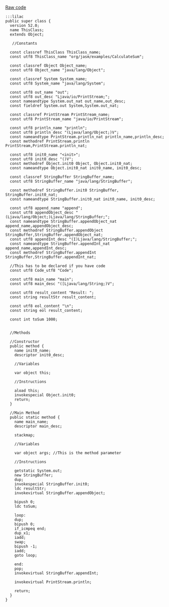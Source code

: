 [Raw code](codeexamples/calculatesum.jasm)
	
	:::lilac
	public super class {
	  version 52.0;
	  name ThisClass; 
	  extends Object; 
  
	   //Constants
   
	  const classref ThisClass ThisClass_name;
	  const utf8 ThisClass_name "org/jasm/examples/CalculateSum";
  
	  const classref Object Object_name;
	  const utf8 Object_name "java/lang/Object";
  
	  const classref System System_name;
	  const utf8 System_name "java/lang/System";
  
	  const utf8 out_name "out";
	  const utf8 out_desc "Ljava/io/PrintStream;";
	  const nameandtype System.out_nat out_name,out_desc;
	  const fieldref System.out System,System.out_nat;
  
	  const classref PrintStream PrintStream_name;
	  const utf8 PrintStream_name "java/io/PrintStream";
  
	  const utf8 println_name "println";
	  const utf8 println_desc "(Ljava/lang/Object;)V";
	  const nameandtype PrintStream.println_nat println_name,println_desc;
	  const methodref PrintStream.println PrintStream,PrintStream.println_nat;
  
	  const utf8 init0_name "<init>";
	  const utf8 init0_desc "()V";
	  const methodref Object.init0 Object, Object.init0_nat; 
	  const nameandtype Object.init0_nat init0_name, init0_desc;
  
	  const classref StringBuffer StringBuffer_name;
	  const utf8 StringBuffer_name "java/lang/StringBuffer";
  
	  const methodref StringBuffer.init0 StringBuffer, StringBuffer.init0_nat;
	  const nameandtype StringBuffer.init0_nat init0_name, init0_desc;
  
	  const utf8 append_name "append";
	  const utf8 appendObject_desc "(Ljava/lang/Object;)Ljava/lang/StringBuffer;";
	  const nameandtype StringBuffer.appendObject_nat append_name,appendObject_desc;
	  const methodref StringBuffer.appendObject StringBuffer,StringBuffer.appendObject_nat;
	  const utf8 appendInt_desc "(I)Ljava/lang/StringBuffer;";
	  const nameandtype StringBuffer.appendInt_nat append_name,appendInt_desc;
	  const methodref StringBuffer.appendInt StringBuffer,StringBuffer.appendInt_nat;
  
	  //This has to be declared if you have code
	  const utf8 Code_utf8 "Code";
	
	  const utf8 main_name "main";
	  const utf8 main_desc "([Ljava/lang/String;)V";
  
	  const utf8 result_content "Result: ";
	  const string resultStr result_content;
  
	  const utf8 eol_content "\n";
	  const string eol result_content;
  
	  const int toSum 1000;
  

	  //Methods
	
	  //Constructor
	  public method {
		name init0_name; 
		descriptor init0_desc; 
	
		//Variables
	
		var object this;
	
		//Instructions
	
		aload this;
		invokespecial Object.init0;
		return;
	  }
 
	  //Main Method
	  public static method {
		name main_name;
		descriptor main_desc;
	
		stackmap;
	
		//Variables
	
		var object args; //This is the method parameter
	
		//Instructions
	
		getstatic System.out;
		new StringBuffer;
		dup;
		invokespecial StringBuffer.init0;
		ldc resultStr;
		invokevirtual StringBuffer.appendObject;
	
		bipush 0;
		ldc toSum;
	
		loop:
		dup;
		bipush 0;
		if_icmpeq end;
		dup_x1;
		iadd;
		swap;
		bipush -1;
		iadd;
		goto loop;
	
		end:
		pop;
		invokevirtual StringBuffer.appendInt;
	
		invokevirtual PrintStream.println;
	
		return;
	  }
	}